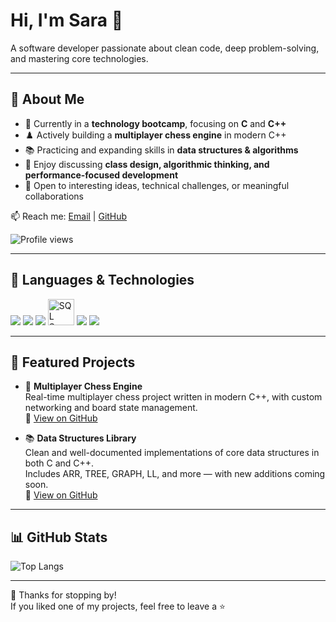 # Hi, I'm Sara 👋  
A software developer passionate about clean code, deep problem-solving, and mastering core technologies.

---

## 🚀 About Me
- 🔭 Currently in a **technology bootcamp**, focusing on **C** and **C++**  
- ♟️ Actively building a **multiplayer chess engine** in modern C++  
- 📚 Practicing and expanding skills in **data structures & algorithms**  
- 💬 Enjoy discussing **class design, algorithmic thinking, and performance-focused development**  
- 🤝 Open to interesting ideas, technical challenges, or meaningful collaborations   

📫 Reach me: [Email](mailto:sara.kovner@gmail.com) | [GitHub](https://github.com/SaraKovner)  

![Profile views](https://komarev.com/ghpvc/?username=SaraKovner&color=blue)

---

## 🧠 Languages & Technologies
<p>
  <!-- Languages -->
  <img src="https://skillicons.dev/icons?i=c,cpp,cs,java,python&theme=light" />
  <!-- Web -->
  <img src="https://skillicons.dev/icons?i=html,css,js,angular,react,nodejs,dotnet&theme=light" />
  <!-- Databases -->
  <img src="https://skillicons.dev/icons?i=mongodb&theme=light" />
  <img height="42" src="https://upload.wikimedia.org/wikipedia/commons/8/87/Sql_data_base_with_logo.png" alt="SQL Server" />
  <!-- OS -->
  <img src="https://skillicons.dev/icons?i=linux&theme=light" />
  <!-- Tools -->
  <img src="https://skillicons.dev/icons?i=pycharm,vscode,visualstudio,eclipse&theme=light" />
</p>

---

## 🌟 Featured Projects

- 🧩 **Multiplayer Chess Engine**  
  Real-time multiplayer chess project written in modern C++, with custom networking and board state management.  
  🔗 [View on GitHub](https://github.com/SaraKovner/KungFuChess)

- 📚 **Data Structures Library**  
  Clean and well-documented implementations of core data structures in both C and C++.  
  Includes ARR, TREE, GRAPH, LL, and more — with new additions coming soon.  
  🔗 [View on GitHub](https://github.com/SaraKovner/DSA-Practice)

---

## 📊 GitHub Stats

![Top Langs](https://github-readme-stats.vercel.app/api/top-langs/?username=SaraKovner&layout=compact&theme=tokyonight)

---

🙌 Thanks for stopping by!  
If you liked one of my projects, feel free to leave a ⭐
